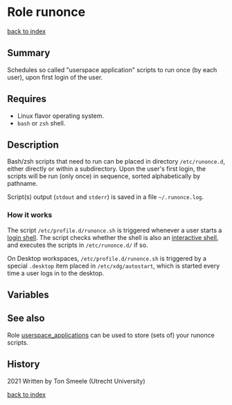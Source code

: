 # Role runonce
[back to index](../index.md#Roles)

## Summary
Schedules so called "userspace application" scripts to run once (by each user), 
upon first login of the user.

## Requires

- Linux flavor operating system.
- `bash` or `zsh` shell.

## Description
Bash/zsh scripts that need to run can be placed in directory `/etc/runonce.d`,
either directly or within a subdirectory. Upon the user's first login, 
the scripts will be run (only once) in sequence, sorted alphabetically by pathname.

Script(s) output (`stdout` and `stderr`) is saved in a file `~/.runonce.log`.

### How it works

The script `/etc/profile.d/runonce.sh` is triggered whenever a user starts a [login
shell](https://help.gnome.org/users/gnome-terminal/stable/pref-login-shell.html.en). The script checks whether the shell is also an [interactive shell](https://unix.stackexchange.com/questions/43385/what-do-you-mean-by-interactive-shell), and executes
the scripts in `/etc/runonce.d/` if so.

On Desktop workspaces, `/etc/profile.d/runonce.sh` is triggered by a special `.desktop`
item placed in `/etc/xdg/autostart`, which is started every time a user logs in
to the desktop.
 
## Variables

## See also
Role [userspace_applications](./userspace_applications.md) can be used to store
(sets of) your runonce scripts.

## History
2021 Written by Ton Smeele (Utrecht University)



[back to index](../index.md#Roles)
